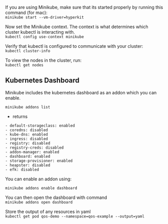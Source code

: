 If you are using Minikube, make sure that its started properly by running this command (for mac):  
```minikube start --vm-driver=hyperkit```  

Now set the Minikube context. The context is what determines which cluster kubectl is interacting with.  
```kubectl config use-context minikube```  

Verify that kubectl is configured to communicate with your cluster:  
```kubectl cluster-info```  

To view the nodes in the cluster, run:  
```kubectl get nodes```  

## Kubernetes Dashboard
Minikube includes the kubernetes dashboard as an addon which you can enable.

```minikube addons list```
* returns
```
- default-storageclass: enabled
- coredns: disabled
- kube-dns: enabled
- ingress: disabled
- registry: disabled
- registry-creds: disabled
- addon-manager: enabled
- dashboard: enabled
- storage-provisioner: enabled
- heapster: disabled
- efk: disabled
```

You can enable an addon using:

```minikube addons enable dashboard```  

You can then open the dashboard with command  
```minikube addons open dashboard```


Store the output of any resources in yaml  
```kubectl get pod qos-demo --namespace=qos-example --output=yaml```